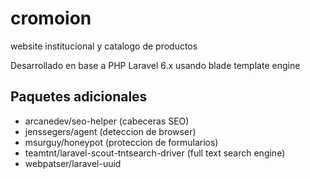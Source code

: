# cromoion
website institucional y catalogo de productos

Desarrollado en base a PHP Laravel 6.x usando blade template engine

## Paquetes adicionales
- arcanedev/seo-helper (cabeceras SEO)
- jenssegers/agent (deteccion de browser)
- msurguy/honeypot (proteccion de formularios)
- teamtnt/laravel-scout-tntsearch-driver (full text search engine)
- webpatser/laravel-uuid

